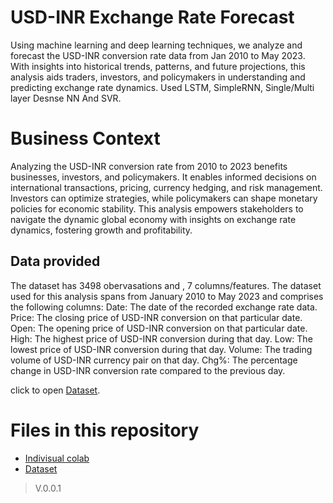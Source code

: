 # USD-INR Exchange Rate Forecast
Using machine learning and deep learning techniques, we analyze and forecast the USD-INR conversion rate data from Jan 2010 to May 2023. With insights into historical trends, patterns, and future projections, this analysis aids traders, investors, and policymakers in understanding and predicting exchange rate dynamics. Used LSTM, SimpleRNN, Single/Multi layer Desnse NN And SVR.


# Business Context
Analyzing the USD-INR conversion rate from 2010 to 2023 benefits businesses, investors, and policymakers. It enables informed decisions on international transactions, pricing, currency hedging, and risk management. Investors can optimize strategies, while policymakers can shape monetary policies for economic stability. This analysis empowers stakeholders to navigate the dynamic global economy with insights on exchange rate dynamics, fostering growth and profitability.


## Data provided
The dataset has 3498 obervasations and , 7 columns/features. The dataset used for this analysis spans from January 2010 to May 2023 and comprises the following columns:
Date: The date of the recorded exchange rate data.
Price: The closing price of USD-INR conversion on that particular date.
Open: The opening price of USD-INR conversion on that particular date.
High: The highest price of USD-INR conversion during that day.
Low: The lowest price of USD-INR conversion during that day.
Volume: The trading volume of USD-INR currency pair on that day.
Chg%: The percentage change in USD-INR conversion rate compared to the previous day.

click to open [Dataset](https://drive.google.com/file/d/1XbwUy_IWIwhVlyAGcoFBLEMFOEGZW0Oq/view?usp=sharing).

# Files in this repository
- [Indivisual colab](https://github.com/Samarjeet-singh-chhabra/USD_INR_DeepLearning_Forecast/blob/main/USD_INR_LSTM_Forecast.ipynb)
- [Dataset](https://drive.google.com/file/d/1XbwUy_IWIwhVlyAGcoFBLEMFOEGZW0Oq/view?usp=sharing)


> V.0.0.1
  
